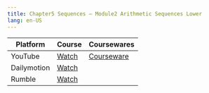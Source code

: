 ```yaml
---
title: Chapter5 Sequences – Module2 Arithmetic Sequences Lower
lang: en-US
---
```


| Platform   | Course                                                                                           | Coursewares                                                       |
|-------------|---------------------------------------------------------------------------------------------------|-------------------------------------------------------------------|
| YouTube     | [Watch](https://www.youtube.com/watch?v=UIfceZQcoHM&list=PLm0MFkgiW1JgKq1kku2WxmrElFbDl7p_s)      | [Courseware](../../public/math/Core%20Courses/pdf/Courseware.pdf) |
| Dailymotion | [Watch](https://www.dailymotion.com/video/x9glvs2?playlist=x9h6d2)                                |                                                                   |
| Rumble      | [Watch](https://rumble.com/v6s95cb-21-chapter5-sequences-module2-arithmetic-sequences-lower.html) |                                                                   |

